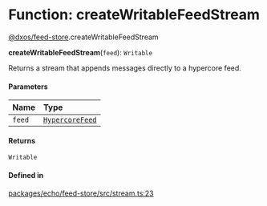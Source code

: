 # Function: createWritableFeedStream

[@dxos/feed-store](../modules/dxos_feed_store.md).createWritableFeedStream

**createWritableFeedStream**(`feed`): `Writable`

Returns a stream that appends messages directly to a hypercore feed.

#### Parameters

| Name | Type |
| :------ | :------ |
| `feed` | [`HypercoreFeed`](../interfaces/dxos_feed_store.HypercoreFeed.md) |

#### Returns

`Writable`

#### Defined in

[packages/echo/feed-store/src/stream.ts:23](https://github.com/dxos/dxos/blob/main/packages/echo/feed-store/src/stream.ts#L23)
